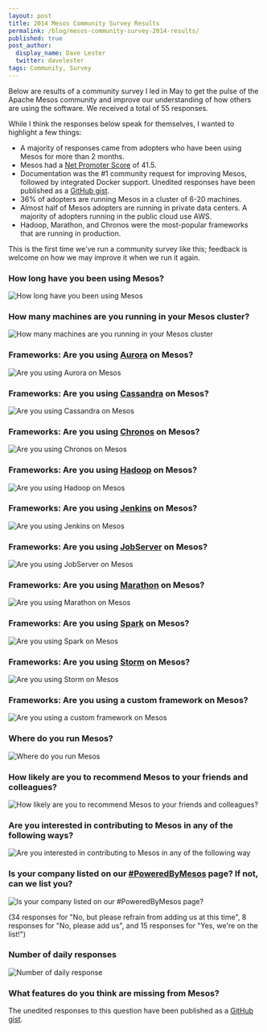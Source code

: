 ```yaml
---
layout: post
title: 2014 Mesos Community Survey Results
permalink: /blog/mesos-community-survey-2014-results/
published: true
post_author:
  display_name: Dave Lester
  twitter: davelester
tags: Community, Survey
---
```


Below are results of a community survey I led in May to get the pulse of the Apache Mesos community and improve our understanding of how others are using the software. We received a total of 55 responses.

While I think the responses below speak for themselves, I wanted to highlight a few things:

* A majority of responses came from adopters who have been using Mesos for more than 2 months.
* Mesos had a [Net Promoter Score](http://www.netpromoter.com/why-net-promoter/know/) of 41.5.
* Documentation was the #1 community request for improving Mesos, followed by integrated Docker support. Unedited responses have been published as a [GitHub gist](https://gist.github.com/davelester/b40e3b5d0347540abf36).
* 36% of adopters are running Mesos in a cluster of 6-20 machines.
* Almost half of Mesos adopters are running in private data centers. A majority of adopters running in the public cloud use AWS.
* Hadoop, Marathon, and Chronos were the most-popular frameworks that are running in production.

This is the first time we've run a community survey like this; feedback is welcome on how we may improve it when we run it again.

### How long have you been using Mesos?
![How long have you been using Mesos](/assets/img/blog/communitysurvey_2014_howlong.png)

### How many machines are you running in your Mesos cluster?
![How many machines are you running in your Mesos cluster](/assets/img/blog/communitysurvey_2014_howmanymachines.png)

### Frameworks: Are you using [Aurora](http://aurora.incubator.apache.org) on Mesos?
![Are you using Aurora on Mesos](/assets/img/blog/communitysurvey_2014_framework_aurora.png)

### Frameworks: Are you using [Cassandra](https://github.com/mesosphere/cassandra-mesos) on Mesos?
![Are you using Cassandra on Mesos](/assets/img/blog/communitysurvey_2014_framework_cassandra.png)

### Frameworks: Are you using [Chronos](https://github.com/airbnb/chronos) on Mesos?
![Are you using Chronos on Mesos](/assets/img/blog/communitysurvey_2014_framework_chronos.png)

### Frameworks: Are you using [Hadoop](https://github.com/mesos/hadoop) on Mesos?
![Are you using Hadoop on Mesos](/assets/img/blog/communitysurvey_2014_framework_hadoop.png)

### Frameworks: Are you using [Jenkins](https://github.com/jenkinsci/mesos-plugin) on Mesos?
![Are you using Jenkins on Mesos](/assets/img/blog/communitysurvey_2014_framework_jenkins.png)

### Frameworks: Are you using [JobServer](http://www.grandlogic.com/content/html_docs/products.shtml#jobserverprod) on Mesos?
![Are you using JobServer on Mesos](/assets/img/blog/communitysurvey_2014_framework_jobserver.png)

### Frameworks: Are you using [Marathon](https://github.com/mesosphere/marathon) on Mesos?
![Are you using Marathon on Mesos](/assets/img/blog/communitysurvey_2014_framework_marathon.png)

### Frameworks: Are you using [Spark](http://spark.apache.org/) on Mesos?
![Are you using Spark on Mesos](/assets/img/blog/communitysurvey_2014_framework_spark.png)

### Frameworks: Are you using [Storm](https://github.com/mesosphere/storm-mesos) on Mesos?
![Are you using Storm on Mesos](/assets/img/blog/communitysurvey_2014_framework_storm.png)

### Frameworks: Are you using a custom framework on Mesos?
![Are you using a custom framework on Mesos](/assets/img/blog/communitysurvey_2014_framework_custom.png)

### Where do you run Mesos?
![Where do you run Mesos](/assets/img/blog/communitysurvey_2014_wheredoyourun.png)

### How likely are you to recommend Mesos to your friends and colleagues?
![How likely are you to recommend Mesos to your friends and colleagues?](/assets/img/blog/communitysurvey_2014_nps.png)

### Are you interested in contributing to Mesos in any of the following ways?
![Are you interested in contributing to Mesos in any of the following way](/assets/img/blog/communitysurvey_2014_contributions.png)

### Is your company listed on our [#PoweredByMesos](http://mesos.apache.org/documentation/latest/powered-by-mesos/) page? If not, can we list you?
![Is your company listed on our #PoweredByMesos page?](/assets/img/blog/communitysurvey_2014_poweredby.png)

(34 responses for "No, but please refrain from adding us at this time", 8 responses for "No, please add us", and 15 responses for "Yes, we're on the list!")

### Number of daily responses
![Number of daily response](/assets/img/blog/communitysurvey_2014_responses.png)

### What features do you think are missing from Mesos?
The unedited responses to this question have been published as a [GitHub gist](https://gist.github.com/davelester/b40e3b5d0347540abf36).